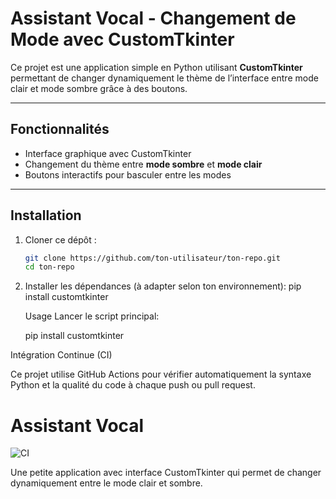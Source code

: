 # Assistant Vocal - Changement de Mode avec CustomTkinter

Ce projet est une application simple en Python utilisant **CustomTkinter** permettant de changer dynamiquement le thème de l’interface entre mode clair et mode sombre grâce à des boutons.

---

## Fonctionnalités

- Interface graphique avec CustomTkinter
- Changement du thème entre **mode sombre** et **mode clair**
- Boutons interactifs pour basculer entre les modes

---

## Installation

1. Cloner ce dépôt :
   ```bash
   git clone https://github.com/ton-utilisateur/ton-repo.git
   cd ton-repo
2. Installer les dépendances (à adapter selon ton environnement):
   pip install customtkinter

   Usage Lancer le script principal:

   pip install customtkinter
   
Intégration Continue (CI)

Ce projet utilise GitHub Actions pour vérifier automatiquement la syntaxe Python et la qualité du code à chaque push ou pull request.

# Assistant Vocal

![CI](https://github.com/njaka-coder/changement-theme-ctk/actions/workflows/run-customtkinter-app.yml/badge.svg)

Une petite application avec interface CustomTkinter qui permet de changer dynamiquement entre le mode clair et sombre.
